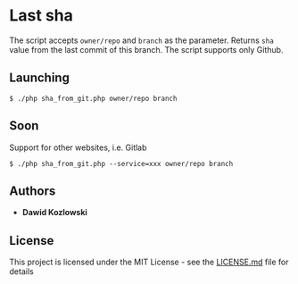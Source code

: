 # Last sha

The script accepts ```owner/repo``` and ```branch``` as the parameter. Returns ```sha``` value from the last commit of this branch.
The script supports only Github.

## Launching

```
$ ./php sha_from_git.php owner/repo branch
```

## Soon
Support for other websites, i.e. Gitlab
```
$ ./php sha_from_git.php --service=xxx owner/repo branch
```

## Authors

* **Dawid Kozlowski**

## License

This project is licensed under the MIT License - see the [LICENSE.md](LICENSE.md) file for details

